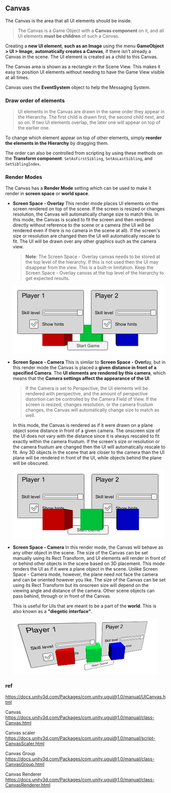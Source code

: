 ## Canvas
The Canvas is the area that all UI elements should be inside. 

> The Canvas is a Game Object with a **Canvas component** on it, and all UI elements **must be children** of such a Canvas.

Creating a **new UI element**, **such as an Image** using the menu **GameObject > UI > Image**, **automatically creates a Canvas**, if there isn't already a Canvas in the scene. The UI element is created as a child to this Canvas.

The Canvas area is shown as a rectangle in the Scene View. This makes it easy to position UI elements without needing to have the Game View visible at all times.

Canvas uses the **EventSystem** object to help the Messaging System.


### Draw order of elements

> UI elements in the Canvas are drawn in the same order they appear in the Hierarchy. The first child is drawn first, the second child next, and so on.
> If two UI elements overlap, the later one will appear on top of the earlier one.

To change which element appear on top of other elements, simply **reorder the elements in the Hierarchy** by dragging them. 

The order can also be controlled from scripting by using these methods on the **Transform component**: `SetAsFirstSibling`, `SetAsLastSibling`, and `SetSiblingIndex`.


### Render Modes
The Canvas has a **Render Mode** setting which can be used to make it render in **screen space** or **world space**.

- **Screen Space - Overlay**
  This render mode places UI elements on the screen rendered on top of the scene. If the screen is resized or changes resolution, the Canvas will automatically change size to match this.
  In this mode, the Canvas is scaled to fit the screen and then rendered directly without reference to the scene or a camera (the UI will be rendered even if there is no camera in the scene at all). If the screen's size or resolution are changed then the UI will automatically rescale to fit. The UI will be drawn over any other graphics such as the camera view.
  > **Note**: The Screen Space - Overlay canvas needs to be stored at the top level of the hierarchy. If this is not used then the UI may disappear from the view. This is a built-in limitation. Keep the Screen Space - Overlay canvas at the top level of the hierarchy to get expected results.


  ![](./img/CanvasOverlay.png)

- **Screen Space - Camera**
This is similar to **Screen Space - Overl**ay, but in this render mode the Canvas is placed a **given distance in front of a specified Camera**.
The **UI elements are rendered by this camera**, which means that the **Camera settings affect the appearance of the UI**.
  > If the Camera is set to Perspective, the UI elements will be rendered with perspective, and the amount of perspective distortion can be controlled by the Camera Field of View.
  > If the screen is resized, changes resolution, or the camera frustum changes, the Canvas will automatically change size to match as well.
  
  In this mode, the Canvas is rendered as if it were drawn on a plane object some distance in front of a given camera. The onscreen size of the UI does not vary with the distance since it is always rescaled to fit exactly within the camera frustum. If the screen's size or resolution or the camera frustum are changed then the UI will automatically rescale to fit. Any 3D objects in the scene that are closer to the camera than the UI plane will be rendered in front of the UI, while objects behind the plane will be obscured.

  ![](./img/CanvasCamera.png)

  
- **Screen Space - Camera**
  In this render mode, the Canvas will behave as any other object in the scene. The size of the Canvas can be set manually using its Rect Transform, and UI elements will render in front of or behind other objects in the scene based on 3D placement.
  This mode renders the UI as if it were a plane object in the scene. Unlike Screen Space - Camera mode, however, the plane need not face the camera and can be oriented however you like. The size of the Canvas can be set using its Rect Transform but its onscreen size will depend on the viewing angle and distance of the camera. Other scene objects can pass behind, through or in front of the Canvas.
  
  This is useful for UIs that are meant to be a part of the **world**. This is also known as a **"diegetic interface"**.

  ![](./img/CanvasWorldSpace.png)

### ref 

https://docs.unity3d.com/Packages/com.unity.ugui@1.0/manual/UICanvas.html

Canvas \
https://docs.unity3d.com/Packages/com.unity.ugui@1.0/manual/class-Canvas.html

Canvas scaler \
https://docs.unity3d.com/Packages/com.unity.ugui@1.0/manual/script-CanvasScaler.html

Canvas Group \
https://docs.unity3d.com/Packages/com.unity.ugui@1.0/manual/class-CanvasGroup.html

Canvas Renderer \
https://docs.unity3d.com/Packages/com.unity.ugui@1.0/manual/class-CanvasRenderer.html

